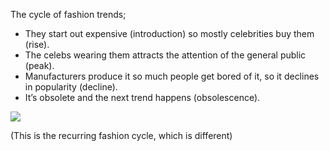 The cycle of fashion trends; 
 - They start out expensive (introduction) so mostly celebrities buy them (rise).
 - The celebs wearing them attracts the attention of the general public (peak).
 - Manufacturers produce it so much people get bored of it, so it declines in popularity (decline).
 - It’s obsolete and the next trend happens (obsolescence).

![](https://www.didtcampus.com/wp-content/uploads/2020/05/Image-2-Photo-Copyrights-goldnfiber-recurring-fashion.jpg)

(This is the recurring fashion cycle, which is different)